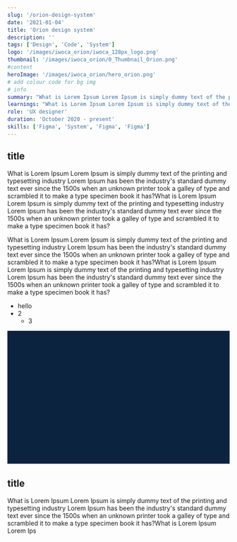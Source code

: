 ```yaml
---
slug: '/orion-design-system'
date: '2021-01-04'
title: 'Orion design system'
description: ''
tags: ['Design', 'Code', 'System']
logo: '/images/iwoca_orion/iwoca_128px_logo.png'
thumbnail: '/images/iwoca_orion/0_Thumbnail_Orion.png'
#content
heroImage: '/images/iwoca_orion/hero_orion.png'
# add colour code for bg img
# info
summary: "What is Lorem Ipsum Lorem Ipsum is simply dummy text of the printing and typesetting industry Lorem Ipsum has been the industry's standard dummy text ever since the 1500s when an unknown printer took a galley of type and scrambled it to make a type specimen book it has?"
learnings: "What is Lorem Ipsum Lorem Ipsum is simply dummy text of the printing and typesetting industry Lorem Ipsum has been the industry's standard dummy text ever since the 1500s when an unknown printer took a galley of type and scrambled it to make a type specimen book it has?"
role: 'UX designer'
duration: 'October 2020 - present'
skills: ['Figma', 'System', 'Figma', 'Figma']
---
```


## title

What is Lorem Ipsum Lorem Ipsum is simply dummy text of the printing and typesetting industry Lorem Ipsum has been the industry's standard dummy text ever since the 1500s when an unknown printer took a galley of type and scrambled it to make a type specimen book it has?What is Lorem Ipsum Lorem Ipsum is simply dummy text of the printing and typesetting industry Lorem Ipsum has been the industry's standard dummy text ever since the 1500s when an unknown printer took a galley of type and scrambled it to make a type specimen book it has?

What is Lorem Ipsum Lorem Ipsum is simply dummy text of the printing and typesetting industry Lorem Ipsum has been the industry's standard dummy text ever since the 1500s when an unknown printer took a galley of type and scrambled it to make a type specimen book it has?What is Lorem Ipsum Lorem Ipsum is simply dummy text of the printing and typesetting industry Lorem Ipsum has been the industry's standard dummy text ever since the 1500s when an unknown printer took a galley of type and scrambled it to make a type specimen book it has?

-   hello
-   2
    -   3

![Orion image test](/images/iwocaProject1/orion_1_test.png 'Orion image')

## title

What is Lorem Ipsum Lorem Ipsum is simply dummy text of the printing and typesetting industry Lorem Ipsum has been the industry's standard dummy text ever since the 1500s when an unknown printer took a galley of type and scrambled it to make a type specimen book it has?What is Lorem Ipsum Lorem Ips
